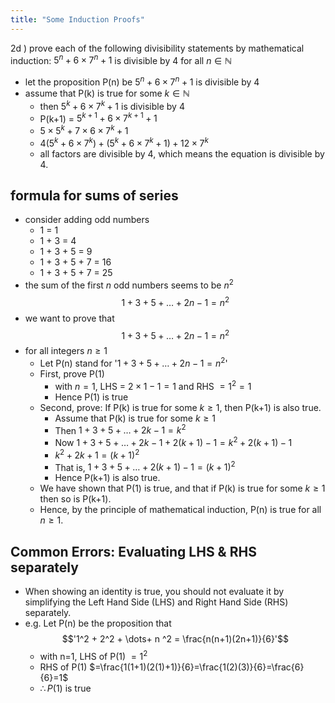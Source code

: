 ```yaml
---
title: "Some Induction Proofs"
---
```


2d ) prove each of the following divisibility statements by mathematical induction: $5^n+6\times 7^n +1$ is divisible by 4 for all $n \in \mathbb{N}$
- let the proposition P(n) be $5^n+6\times 7^n +1$ is divisible by 4
- assume that P(k) is true for some $k \in \mathbb{N}$
	- then $5^k+6\times 7^k +1$ is divisible by 4
	- P(k+1) = $5^{k+1}+6\times 7^{k+1} +1$
	- $5\times 5^k + 7 \times 6 \times 7^k +1$
	- $4(5^k+6\times 7^k)+(5^k + 6 \times 7^k + 1)+12\times 7^k$
	- all factors are divisible by 4, which means the equation is divisible by 4.

## formula for sums of series
- consider adding odd numbers
	- 1 = 1
	- 1 + 3 = 4
	- 1 + 3 + 5 = 9
	- 1 + 3 + 5 + 7 = 16
	- 1 + 3 + 5 + 7 = 25
- the sum of the first $n$ odd numbers seems to be $n^2$$$1+3+5+\dots+2n-1=n^2$$
- we want to prove that $$1+3+5+\dots+2n-1=n^2$$
- for all integers $n\geq 1$
	- Let P(n) stand for '$1+3+5+\dots+2n-1=n^2$'
	- First, prove P(1)
		- with $n=1$, LHS = $2\times {1}-1=1$ and RHS $=1^2=1$
		- Hence P(1) is true
	- Second, prove: If P(k) is true for some $k\geq 1$, then P(k+1) is also true.
		- Assume that P(k) is true for some $k \geq 1$
		- Then $1+3+5+\dots+2k-1 = k^2$
		- Now $1+3+5+\dots+2k-1+2(k+1)-1=k^2+2(k+1)-1$
		- $k^2 +2k+1=(k+1)^2$
		- That is, $1+3+5+\dots+2(k+1)-1=(k+1)^2$
		- Hence P(k+1) is also true.
	- We have shown that P(1) is true, and that if P(k) is true for some $k\geq 1$ then so is P(k+1).
	- Hence, by the principle of mathematical induction, P(n) is true for all $n \geq 1$.

## Common Errors: Evaluating LHS & RHS separately
- When showing an identity is true, you should not evaluate it by simplifying the Left Hand Side (LHS) and Right Hand Side (RHS) separately.
- e.g. Let P(n) be the proposition that $$'1^2 + 2^2 + \dots+ n ^2 = \frac{n(n+1)(2n+1)}{6}'$$
	- with n=1, LHS of P(1) $=1^2$
	- RHS of P(1) $=\frac{1(1+1)(2(1)+1)}{6}=\frac{1(2)(3)}{6}=\frac{6}{6}=1$
	- $\therefore P(1)$ is true